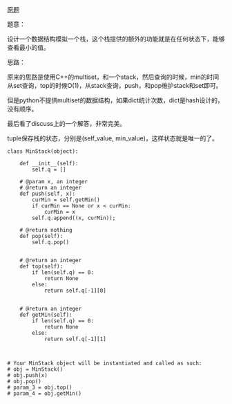 [原题](https://leetcode.com/problems/min-stack/)

题意：

设计一个数据结构模拟一个栈，这个栈提供的额外的功能就是在任何状态下，能够查看最小的值。

思路：

原来的思路是使用C++的multiset，和一个stack，然后查询的时候，min的时间从set查询，top的时候O(1)，从stack查询，push，和pop维护stack和set即可。

但是python不提供multiset的数据结构，如果dict统计次数，dict是hash设计的，没有顺序。

最后看了discuss上的一个解答，非常完美。

tuple保存栈的状态，分别是(self_value, min_value)，这样状态就是唯一的了。

```
class MinStack(object):

    def __init__(self):
        self.q = []

    # @param x, an integer
    # @return an integer
    def push(self, x):
        curMin = self.getMin()
        if curMin == None or x < curMin:
            curMin = x
        self.q.append((x, curMin));
    
    # @return nothing
    def pop(self):
        self.q.pop()
    
    
    # @return an integer
    def top(self):
        if len(self.q) == 0:
            return None
        else:
            return self.q[-1][0]
    
    
    # @return an integer
    def getMin(self):
        if len(self.q) == 0:
            return None
        else:
            return self.q[-1][1]
        


# Your MinStack object will be instantiated and called as such:
# obj = MinStack()
# obj.push(x)
# obj.pop()
# param_3 = obj.top()
# param_4 = obj.getMin()
```

